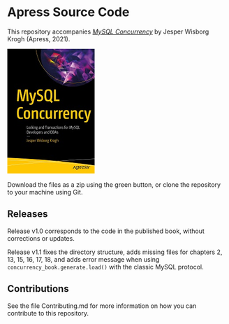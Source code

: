 # Apress Source Code

This repository accompanies [*MySQL Concurrency*](https://www.apress.com/9781484266519) by Jesper Wisborg Krogh (Apress, 2021).

[comment]: #cover
![Cover image](9781484266519.jpg)

Download the files as a zip using the green button, or clone the repository to your machine using Git.

## Releases

Release v1.0 corresponds to the code in the published book, without corrections or updates.

Release v1.1 fixes the directory structure, adds missing files for chapters 2, 13, 15, 16, 17, 18, and adds error message when using `concurrency_book.generate.load()` with the classic MySQL protocol.

## Contributions

See the file Contributing.md for more information on how you can contribute to this repository.
